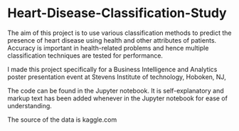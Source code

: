 # Heart-Disease-Classification-Study
The aim of this project is to use various classification methods to predict the presence of heart disease using health and other attributes of patients. Accuracy is important in health-related problems and hence multiple classification techniques are tested for performance.

I made this project specifically for a Business Intelligence and Analytics poster presentation event at Stevens Institute of technology, Hoboken, NJ,

The code can be found in the Jupyter notebook. It is self-explanatory and markup text has been added whenever in the Jupyter notebook for ease of understanding.

The source of the data is kaggle.com  
